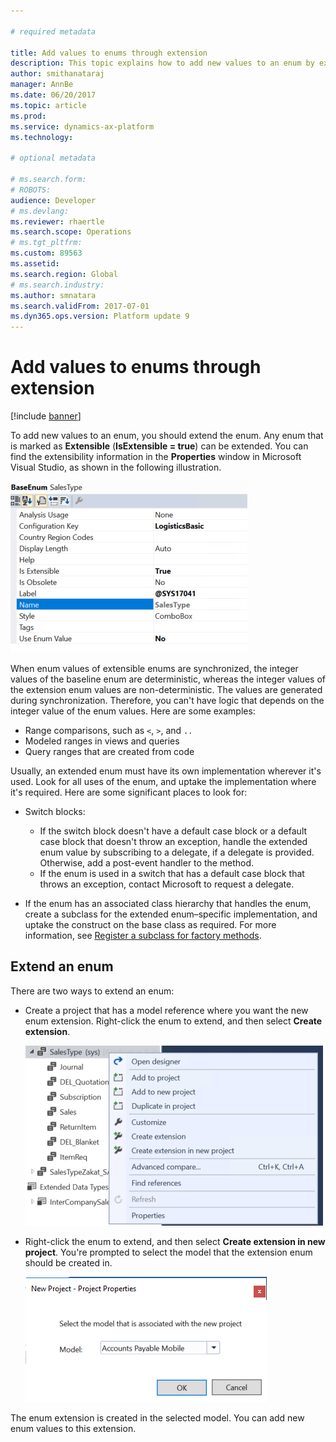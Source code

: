 ```yaml
---

# required metadata

title: Add values to enums through extension
description: This topic explains how to add new values to an enum by extending the enum.
author: smithanataraj
manager: AnnBe
ms.date: 06/20/2017
ms.topic: article
ms.prod: 
ms.service: dynamics-ax-platform
ms.technology: 

# optional metadata

# ms.search.form: 
# ROBOTS: 
audience: Developer
# ms.devlang: 
ms.reviewer: rhaertle
ms.search.scope: Operations
# ms.tgt_pltfrm: 
ms.custom: 89563
ms.assetid: 
ms.search.region: Global
# ms.search.industry: 
ms.author: smnatara
ms.search.validFrom: 2017-07-01
ms.dyn365.ops.version: Platform update 9
---
```


# Add values to enums through extension

[!include [banner](../includes/banner.md)]

To add new values to an enum, you should extend the enum. Any enum that is marked as **Extensible** (**IsExtensible = true**) can be extended. You can find the extensibility information in the **Properties** window in Microsoft Visual Studio, as shown in the following illustration.

![Extensible enum](media/AddEnum01.png)

When enum values of extensible enums are synchronized, the integer values of the baseline enum are deterministic, whereas the integer values of the extension enum values are non-deterministic. The values are generated during synchronization. Therefore, you can't have logic that depends on the integer value of the enum values. Here are some examples:

+ Range comparisons, such as `<`, `>`, and `..`
+ Modeled ranges in views and queries
+ Query ranges that are created from code 

Usually, an extended enum must have its own implementation wherever it's used. Look for all uses of the enum, and uptake the implementation where it's required. Here are some significant places to look for:

+ Switch blocks:

    - If the switch block doesn't have a default case block or a default case block that doesn't throw an exception, handle the extended enum value by subscribing to a delegate, if a delegate is provided. Otherwise, add a post-event handler to the method. 
    - If the enum is used in a switch that has a default case block that throws an exception, contact Microsoft to request a delegate.

+ If the enum has an associated class hierarchy that handles the enum, create a subclass for the extended enum–specific implementation, and uptake the construct on the base class as required. For more information, see [Register a subclass for factory methods](register-subclass-factory-methods.md).
	
## Extend an enum

There are two ways to extend an enum:

+ Create a project that has a model reference where you want the new enum extension. Right-click the enum to extend, and then select **Create extension**.

    ![Create an extension enum (method 1)](media/AddEnum02.png)

+ Right-click the enum to extend, and then select **Create extension in new project**. You're prompted to select the model that the extension enum should be created in.
		
    ![Create an extension enum (method 2)](media/AddEnum03.png)
		
The enum extension is created in the selected model. You can add new enum values to this extension.
